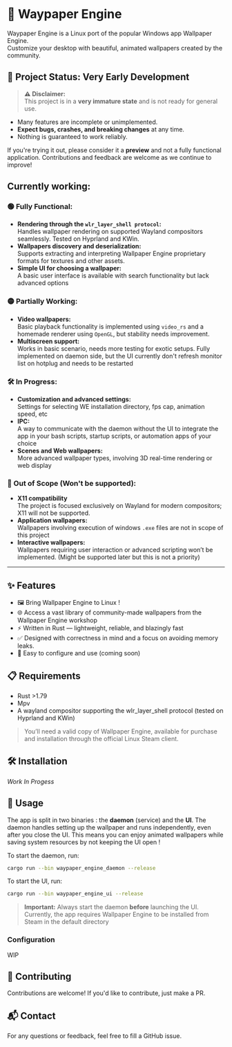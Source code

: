 # 🎨 Waypaper Engine

Waypaper Engine is a Linux port of the popular Windows app Wallpaper Engine.  
Customize your desktop with beautiful, animated wallpapers created by the community.

## 🚧 Project Status: Very Early Development

> **⚠️ Disclaimer:**  
This project is in a **very immature state** and is not ready for general use.
- Many features are incomplete or unimplemented.
- **Expect bugs, crashes, and breaking changes** at any time.
- Nothing is guaranteed to work reliably.

If you're trying it out, please consider it a **preview** and not a fully functional application. Contributions and feedback are welcome as we continue to improve!

## Currently working:
### 🟢 Fully Functional:
- **Rendering through the ``wlr_layer_shell protocol``:**  
  Handles wallpaper rendering on supported Wayland compositors seamlessly. Tested on Hyprland and KWin.
- **Wallpapers discovery and deserialization:**  
  Supports extracting and interpreting Wallpaper Engine proprietary formats for textures and other assets.
- **Simple UI for choosing a wallpaper:**  
  A basic user interface is available with search functionality but lack advanced options

### 🟡 Partially Working:
- **Video wallpapers:**  
  Basic playback functionality is implemented using ``video_rs`` and a homemade renderer using ``OpenGL``, but stability needs improvement.
- **Multiscreen support:**  
  Works in basic scenario, needs more testing for exotic setups. Fully implemented on daemon side, but the UI currently don't refresh monitor list on hotplug and needs to be restarted

### 🛠️ In Progress:
- **Customization and advanced settings:**  
  Settings for selecting WE installation directory, fps cap, animation speed, etc
- **IPC:**  
  A way to communicate with the daemon without the UI to integrate the app in your bash scripts, startup scripts, or automation apps of your choice
- **Scenes and Web wallpapers:**  
  More advanced wallpaper types, involving 3D real-time rendering or web display

### 🔴 Out of Scope (Won't be supported):
- **X11 compatibility**  
  The project is focused exclusively on Wayland for modern compositors; X11 will not be supported.
- **Application wallpapers:**  
  Wallpapers involving execution of windows ``.exe`` files are not in scope of this project
- **Interactive wallpapers:**  
  Wallpapers requiring user interaction or advanced scripting won’t be implemented. (Might be supported later but this is not a priority)



---

## ✨ Features

- 🖼️ Bring Wallpaper Engine to Linux !
- 🌐 Access a vast library of community-made wallpapers from the Wallpaper Engine workshop
- ⚡ Written in Rust — lightweight, reliable, and blazingly fast
- ✅ Designed with correctness in mind and a focus on avoiding memory leaks.
- 🔧 Easy to configure and use (coming soon)

## 📋 Requirements

- Rust >1.79
- Mpv
- A wayland compositor supporting the wlr_layer_shell protocol (tested on Hyprland and KWin)


> You’ll need a valid copy of Wallpaper Engine, available for purchase and installation through the official Linux Steam client.

## 🛠️ Installation

*Work In Progess*

## 🚀 Usage

The app is split in two binaries : the **daemon** (service) and the **UI**.
The daemon handles setting up the wallpaper and runs independently, even after you close the UI.
This means you can enjoy animated wallpapers while saving system resources by not keeping the UI open !

To start the daemon, run:
```bash
cargo run --bin waypaper_engine_daemon --release
```

To start the UI, run:
```bash
cargo run --bin waypaper_engine_ui --release
```

>**Important:** Always start the daemon **before** launching the UI.
Currently, the app requires Wallpaper Engine to be installed from Steam in the default directory

### Configuration

WIP

##

## 🤝 Contributing

Contributions are welcome! If you'd like to contribute, just make a PR.

## 📬 Contact

For any questions or feedback, feel free to fill a GitHub issue.